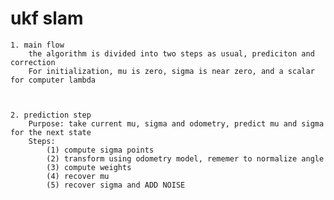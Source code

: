 # ukf slam


    1. main flow
        the algorithm is divided into two steps as usual, prediciton and correction
        For initialization, mu is zero, sigma is near zero, and a scalar for computer lambda



    2. prediction step
        Purpose: take current mu, sigma and odometry, predict mu and sigma for the next state
        Steps:
            (1) compute sigma points
            (2) transform using odometry model, rememer to normalize angle
            (3) compute weights
            (4) recover mu
            (5) recover sigma and ADD NOISE
            
